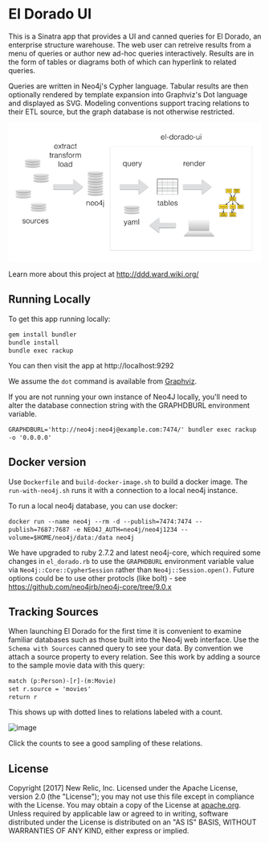 # El Dorado UI

This is a Sinatra app that provides a UI and canned queries for El Dorado, an enterprise structure warehouse.
The web user can retreive results from a menu of queries or author new ad-hoc queries interactively.
Results are in the form of tables or diagrams both of which can hyperlink to related queries.

Queries are written in Neo4j's Cypher language. Tabular results are then optionally rendered by template expansion into Graphviz's Dot language and displayed as SVG. Modeling conventions support tracing relations to their ETL source, but the graph database is not otherwise restricted.

![system diagram](images/system-diagram.png?raw=true)

Learn more about this project at http://ddd.ward.wiki.org/

## Running Locally

To get this app running locally:

~~~
gem install bundler
bundle install
bundle exec rackup
~~~

You can then visit the app at http://localhost:9292

We assume the `dot` command is available from [Graphviz](http://www.graphviz.org/).

If you are not running your own instance of Neo4J locally, you'll need to alter
the database connection string with the GRAPHDBURL environment variable.

~~~
GRAPHDBURL='http://neo4j:neo4j@example.com:7474/' bundler exec rackup -o '0.0.0.0'
~~~


## Docker version
Use `Dockerfile` and `build-docker-image.sh` to build a docker image.  The `run-with-neo4j.sh` runs it with a connection to a local neo4j instance.

To run a local neo4j database, you can use docker:
```
docker run --name neo4j --rm -d --publish=7474:7474 --publish=7687:7687 -e NEO4J_AUTH=neo4j/neo4j1234 --volume=$HOME/neo4j/data:/data neo4j
```

We have upgraded to ruby 2.7.2 and latest neo4j-core, which required some changes in `el_dorado.rb` to use the `GRAPHDBURL` environment variable value via `Neo4j::Core::CypherSession` rather than `Neo4j::Session.open()`.   Future options could be to use other protocls (like bolt) - see https://github.com/neo4jrb/neo4j-core/tree/9.0.x

## Tracking Sources
When launching El Dorado for the first time it is convenient to examine familiar databases such as those built into the Neo4j web interface. Use the `Schema with Sources` canned query to see your data. By convention we attach a source property to every relation. See this work by adding a source to the sample movie data with this query:
```
match (p:Person)-[r]-(m:Movie)
set r.source = 'movies'
return r
```
This shows up with dotted lines to relations labeled with a count.

![image](https://user-images.githubusercontent.com/12127/97227422-b1c3df00-1792-11eb-8ff4-1d26a97631ba.png)

Click the counts to see a good sampling of these relations.

## License

Copyright [2017] New Relic, Inc.  Licensed under the Apache License, version 2.0 (the "License"); you may not use this file except in compliance with the License.  You may obtain a copy of the License at [apache.org](http://www.apache.org/licenses/LICENSE-2.0). Unless required by applicable law or agreed to in writing, software distributed under the License is distributed on an "AS IS" BASIS, WITHOUT WARRANTIES OF ANY KIND, either express or implied.
